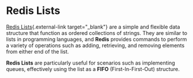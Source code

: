 # Redis Lists

[Redis Lists](https://redis.io/docs/data-types/lists/){.external-link target="_blank"} are a simple and flexible data structure that function as ordered collections of strings. They are similar to lists in programming languages, and **Redis** provides commands to perform a variety of operations such as adding, retrieving, and removing elements from either end of the list.

**Redis Lists** are particularly useful for scenarios such as implementing queues, effectively using the list as a **FIFO** (First-In-First-Out) structure.
